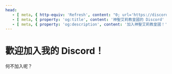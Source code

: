 ```yaml
---
head:
   - [ meta, { http-equiv: 'Refresh', content: "0; url='https://discord.gg/aAdPbFKynn'" }]
   - [ meta, { property: 'og:title', content: '神聖艾莉教皇國的 Discord' }]
   - [ meta, { property: 'og:description', content: '加入神聖艾莉教皇國！' }]
---
```

# 歡迎加入我的 Discord！
何不加入呢？